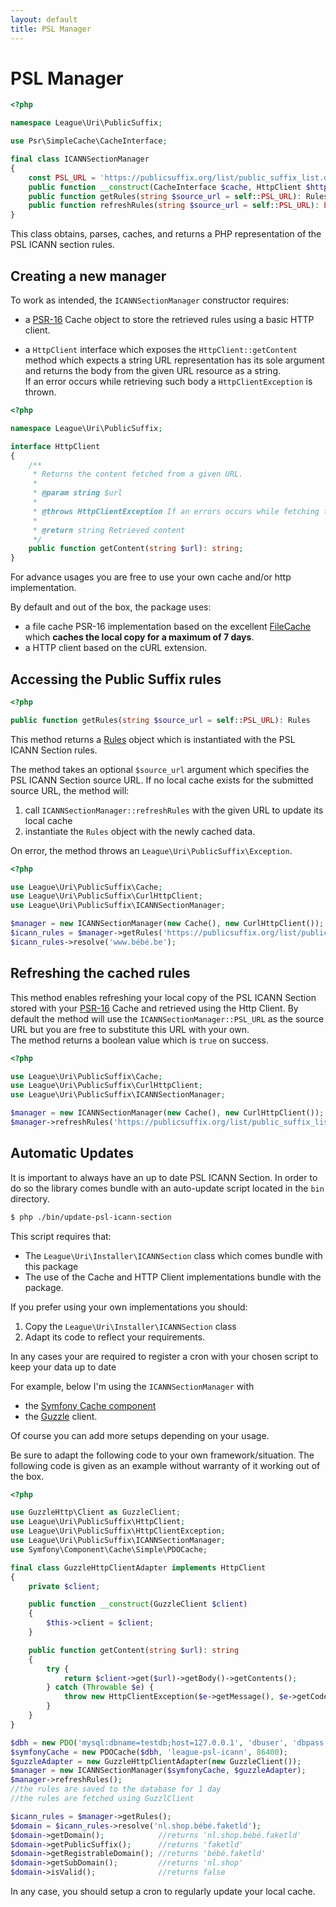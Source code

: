 ```yaml
---
layout: default
title: PSL Manager
---
```


PSL Manager
=======

~~~php
<?php

namespace League\Uri\PublicSuffix;

use Psr\SimpleCache\CacheInterface;

final class ICANNSectionManager
{
    const PSL_URL = 'https://publicsuffix.org/list/public_suffix_list.dat';
    public function __construct(CacheInterface $cache, HttpClient $http)
    public function getRules(string $source_url = self::PSL_URL): Rules
    public function refreshRules(string $source_url = self::PSL_URL): bool
}
~~~

This class obtains, parses, caches, and returns a PHP representation of the PSL ICANN section rules.

## Creating a new manager

To work as intended, the `ICANNSectionManager` constructor requires:

- a [PSR-16](http://www.php-fig.org/psr/psr-16/) Cache object to store the retrieved rules using a basic HTTP client.

- a `HttpClient` interface which exposes the `HttpClient::getContent` method which expects a string URL representation has its sole argument and returns the body from the given URL resource as a string.  
If an error occurs while retrieving such body a `HttpClientException` is thrown.

~~~php
<?php

namespace League\Uri\PublicSuffix;

interface HttpClient
{
    /**
     * Returns the content fetched from a given URL.
     *
     * @param string $url
     *
     * @throws HttpClientException If an errors occurs while fetching the content from a given URL
     *
     * @return string Retrieved content
     */
    public function getContent(string $url): string;
}
~~~

For advance usages you are free to use your own cache and/or http implementation.

By default and out of the box, the package uses:

- a file cache PSR-16 implementation based on the excellent [FileCache](https://github.com/kodus/file-cache) which **caches the local copy for a maximum of 7 days**.
- a HTTP client based on the cURL extension.

## Accessing the Public Suffix rules

~~~php
<?php

public function getRules(string $source_url = self::PSL_URL): Rules
~~~

This method returns a [Rules](/5.0/publicsuffix/rules/) object which is instantiated with the PSL ICANN Section rules.

The method takes an optional `$source_url` argument which specifies the PSL ICANN Section source URL. If no local cache exists for the submitted source URL, the method will:

1. call `ICANNSectionManager::refreshRules` with the given URL to update its local cache
2. instantiate the `Rules` object with the newly cached data.

On error, the method throws an `League\Uri\PublicSuffix\Exception`.

~~~php
<?php

use League\Uri\PublicSuffix\Cache;
use League\Uri\PublicSuffix\CurlHttpClient;
use League\Uri\PublicSuffix\ICANNSectionManager;

$manager = new ICANNSectionManager(new Cache(), new CurlHttpClient());
$icann_rules = $manager->getRules('https://publicsuffix.org/list/public_suffix_list.dat');
$icann_rules->resolve('www.bébé.be');
~~~

## Refreshing the cached rules

This method enables refreshing your local copy of the PSL ICANN Section stored with your [PSR-16](http://www.php-fig.org/psr/psr-16/) Cache and retrieved using the Http Client. By default the method will use the `ICANNSectionManager::PSL_URL` as the source URL but you are free to substitute this URL with your own.  
The method returns a boolean value which is `true` on success.

~~~php
<?php

use League\Uri\PublicSuffix\Cache;
use League\Uri\PublicSuffix\CurlHttpClient;
use League\Uri\PublicSuffix\ICANNSectionManager;

$manager = new ICANNSectionManager(new Cache(), new CurlHttpClient());
$manager->refreshRules('https://publicsuffix.org/list/public_suffix_list.dat');
~~~

## Automatic Updates

It is important to always have an up to date PSL ICANN Section. In order to do so the library comes bundle with an auto-update script located in the `bin` directory.

~~~bash
$ php ./bin/update-psl-icann-section
~~~

This script requires that:

- The `League\Uri\Installer\ICANNSection` class which comes bundle with this package
- The use of the Cache and HTTP Client implementations bundle with the package.

If you prefer using your own implementations you should:

1. Copy the `League\Uri\Installer\ICANNSection` class
2. Adapt its code to reflect your requirements.


In any cases your are required to register a cron with your chosen script to keep your data up to date

For example, below I'm using the `ICANNSectionManager` with

- the [Symfony Cache component](https://github.com/symfony/cache)
- the [Guzzle](https://github.com/guzzle/guzzle) client.

Of course you can add more setups depending on your usage.

<p class="message-notice">Be sure to adapt the following code to your own framework/situation. The following code is given as an example without warranty of it working out of the box.</p>

~~~php
<?php

use GuzzleHttp\Client as GuzzleClient;
use League\Uri\PublicSuffix\HttpClient;
use League\Uri\PublicSuffix\HttpClientException;
use League\Uri\PublicSuffix\ICANNSectionManager;
use Symfony\Component\Cache\Simple\PDOCache;

final class GuzzleHttpClientAdapter implements HttpClient
{
    private $client;

    public function __construct(GuzzleClient $client)
    {
        $this->client = $client;
    }

    public function getContent(string $url): string
    {
        try {
            return $client->get($url)->getBody()->getContents();
        } catch (Throwable $e) {
            throw new HttpClientException($e->getMessage(), $e->getCode(), $e);
        }
    }
}

$dbh = new PDO('mysql:dbname=testdb;host=127.0.0.1', 'dbuser', 'dbpass');
$symfonyCache = new PDOCache($dbh, 'league-psl-icann', 86400);
$guzzleAdapter = new GuzzleHttpClientAdapter(new GuzzleClient());
$manager = new ICANNSectionManager($symfonyCache, $guzzleAdapter);
$manager->refreshRules();
//the rules are saved to the database for 1 day
//the rules are fetched using GuzzlClient

$icann_rules = $manager->getRules();
$domain = $icann_rules->resolve('nl.shop.bébé.faketld');
$domain->getDomain();            //returns 'nl.shop.bébé.faketld'
$domain->getPublicSuffix();      //returns 'faketld'
$domain->getRegistrableDomain(); //returns 'bébé.faketld'
$domain->getSubDomain();         //returns 'nl.shop'
$domain->isValid();              //returns false
~~~

In any case, you should setup a cron to regularly update your local cache.